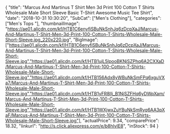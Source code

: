 {
	"title": "Marcus And Martinus T Shirt Men 3d Print 100 Cotton T Shirts Wholesale Male Short Sleeve Basic T-Shirt Awesome Music Tee Shirt",
	"date": "2018-10-31 10:30:20",
	"SubCat": ["Men's Clothing"],
	"categories": ["Men's Tops "],
	"thumbnailImage": "https://ae01.alicdn.com/kf/HTB1C6enyfiSBuNkSnhJq6zDcpXaJ/Marcus-And-Martinus-T-Shirt-Men-3d-Print-100-Cotton-T-Shirts-Wholesale-Male-Short-Sleeve.jpg_220x220.jpg",
	"BigImage": ["https://ae01.alicdn.com/kf/HTB1C6enyfiSBuNkSnhJq6zDcpXaJ/Marcus-And-Martinus-T-Shirt-Men-3d-Print-100-Cotton-T-Shirts-Wholesale-Male-Short-Sleeve.jpg","https://ae01.alicdn.com/kf/HTB1ujL5lpooBKNjSZPhq6A2CXXaD/Marcus-And-Martinus-T-Shirt-Men-3d-Print-100-Cotton-T-Shirts-Wholesale-Male-Short-Sleeve.jpg","https://ae01.alicdn.com/kf/HTB156Adx8yWBuNkSmFPq6xguVXa7/Marcus-And-Martinus-T-Shirt-Men-3d-Print-100-Cotton-T-Shirts-Wholesale-Male-Short-Sleeve.jpg","https://ae01.alicdn.com/kf/HTB1yFR8lIj_B1NjSZFHq6yDWpXam/Marcus-And-Martinus-T-Shirt-Men-3d-Print-100-Cotton-T-Shirts-Wholesale-Male-Short-Sleeve.jpg","https://ae01.alicdn.com/kf/HTB1WXjwxZuYBuNkSmRyq6AA3pXaF/Marcus-And-Martinus-T-Shirt-Men-3d-Print-100-Cotton-T-Shirts-Wholesale-Male-Short-Sleeve.jpg"],
	"actualPrice": 9.34,
	"comparePrice": 18.32,
	"linkurl": "http://s.click.aliexpress.com/e/b8hlvIE8",
	"inStock": 94
}

